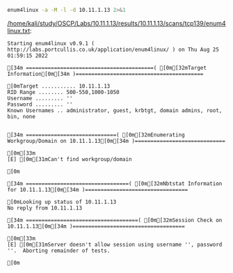 ```bash
enum4linux -a -M -l -d 10.11.1.13 2>&1
```

[/home/kali/study/OSCP/Labs/10.11.1.13/results/10.11.1.13/scans/tcp139/enum4linux.txt](file:///home/kali/study/OSCP/Labs/10.11.1.13/results/10.11.1.13/scans/tcp139/enum4linux.txt):

```
Starting enum4linux v0.9.1 ( http://labs.portcullis.co.uk/application/enum4linux/ ) on Thu Aug 25 01:59:15 2022

[34m =========================================( [0m[32mTarget Information[0m[34m )=========================================

[0mTarget ........... 10.11.1.13
RID Range ........ 500-550,1000-1050
Username ......... ''
Password ......... ''
Known Usernames .. administrator, guest, krbtgt, domain admins, root, bin, none


[34m =============================( [0m[32mEnumerating Workgroup/Domain on 10.11.1.13[0m[34m )=============================

[0m[33m
[E] [0m[31mCan't find workgroup/domain

[0m

[34m =================================( [0m[32mNbtstat Information for 10.11.1.13[0m[34m )=================================

[0mLooking up status of 10.11.1.13
No reply from 10.11.1.13

[34m ====================================( [0m[32mSession Check on 10.11.1.13[0m[34m )====================================

[0m[33m
[E] [0m[31mServer doesn't allow session using username '', password ''.  Aborting remainder of tests.

[0m

```
